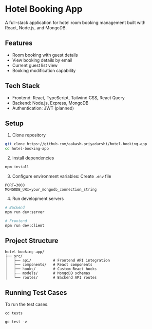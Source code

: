 
# Hotel Booking App

A full-stack application for hotel room booking management built with React, Node.js, and MongoDB.

## Features
- Room booking with guest details
- View booking details by email
- Current guest list view
- Booking modification capability

## Tech Stack
- Frontend: React, TypeScript, Tailwind CSS, React Query
- Backend: Node.js, Express, MongoDB
- Authentication: JWT (planned)

## Setup
1. Clone repository
```bash
git clone https://github.com/aakash-priyadarshi/hotel-booking-app
cd hotel-booking-app
```

2. Install dependencies
```bash
npm install
```

3. Configure environment variables: Create `.env` file
```
PORT=3000
MONGODB_URI=your_mongodb_connection_string
```

4. Run development servers
```bash
# Backend
npm run dev:server

# Frontend
npm run dev:client
```

## Project Structure
```
hotel-booking-app/
├── src/
│   ├── api/          # Frontend API integration
│   ├── components/   # React components
│   ├── hooks/        # Custom React hooks
│   ├── models/       # MongoDB schemas
│   └── routes/       # Backend API routes
```

## Running Test Cases
To run the test cases.

```
cd tests

go test -v
```
